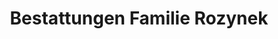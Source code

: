 ---
title: "Bestattungen Familie Rozynek"
url: /adorf-vogtland/bestattungen-familie-rozynek/
shop: Bestattungen
---